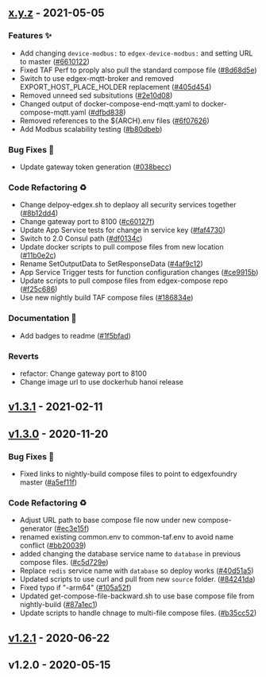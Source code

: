 
<a name="x.y.z"></a>
## [x.y.z] - 2021-05-05
### Features ✨
- Add changing `device-modbus:` to `edgex-device-modbus:` and setting URL to master ([#6610122](https://github.com/edgexfoundry/edgex-taf/commits/6610122))
- Fixed TAF Perf to proply also pull the standard compose file ([#8d68d5e](https://github.com/edgexfoundry/edgex-taf/commits/8d68d5e))
- Switch to use edgex-mqtt-broker and removed EXPORT_HOST_PLACE_HOLDER replacement ([#405d454](https://github.com/edgexfoundry/edgex-taf/commits/405d454))
- Removed unneed sed subsitutions ([#2e10d08](https://github.com/edgexfoundry/edgex-taf/commits/2e10d08))
- Changed output of docker-compose-end-mqtt.yaml to docker-compose-mqtt.yaml ([#dfbd838](https://github.com/edgexfoundry/edgex-taf/commits/dfbd838))
- Removed references to the ${ARCH}.env files ([#6f07626](https://github.com/edgexfoundry/edgex-taf/commits/6f07626))
- Add Modbus scalability testing ([#b80dbeb](https://github.com/edgexfoundry/edgex-taf/commits/b80dbeb))
### Bug Fixes 🐛
- Update gateway token generation ([#038becc](https://github.com/edgexfoundry/edgex-taf/commits/038becc))
### Code Refactoring ♻
- Change delpoy-edgex.sh to deplaoy all security services together ([#8b12dd4](https://github.com/edgexfoundry/edgex-taf/commits/8b12dd4))
- Change gateway port to 8100 ([#c60127f](https://github.com/edgexfoundry/edgex-taf/commits/c60127f))
- Update App Service tests for change in service key ([#faf4730](https://github.com/edgexfoundry/edgex-taf/commits/faf4730))
- Switch to 2.0 Consul path ([#df0134c](https://github.com/edgexfoundry/edgex-taf/commits/df0134c))
- Update docker scripts to pull compose files from new location ([#11b0e2c](https://github.com/edgexfoundry/edgex-taf/commits/11b0e2c))
- Rename SetOutputData to SetResponseData ([#4af9c12](https://github.com/edgexfoundry/edgex-taf/commits/4af9c12))
- App Service Trigger tests for function configuration changes ([#ce9915b](https://github.com/edgexfoundry/edgex-taf/commits/ce9915b))
- Update scripts to pull compose files from edgex-compose repo ([#f25c686](https://github.com/edgexfoundry/edgex-taf/commits/f25c686))
- Use new nightly build TAF compose files ([#186834e](https://github.com/edgexfoundry/edgex-taf/commits/186834e))
### Documentation 📖
- Add badges to readme ([#1f5bfad](https://github.com/edgexfoundry/edgex-taf/commits/1f5bfad))
### Reverts
- refactor: Change gateway port to 8100
- Change image url to use dockerhub hanoi release


<a name="v1.3.1"></a>
## [v1.3.1] - 2021-02-11

<a name="v1.3.0"></a>
## [v1.3.0] - 2020-11-20
### Bug Fixes 🐛
- Fixed links to nightly-build compose files to point to edgexfoundry master ([#a5ef11f](https://github.com/edgexfoundry/edgex-taf/commits/a5ef11f))
### Code Refactoring ♻
- Adjust URL path to base compose file now under new compose-generator ([#ec3e15f](https://github.com/edgexfoundry/edgex-taf/commits/ec3e15f))
- renamed existing common.env to common-taf.env to avoid name conflict ([#bb20039](https://github.com/edgexfoundry/edgex-taf/commits/bb20039))
- added changing the database service name to `database` in previous compose files. ([#c5d729e](https://github.com/edgexfoundry/edgex-taf/commits/c5d729e))
- Replace `redis` service name with `database` so deploy works ([#40d51a5](https://github.com/edgexfoundry/edgex-taf/commits/40d51a5))
- Updated scripts to use curl and pull from new `source` folder. ([#84241da](https://github.com/edgexfoundry/edgex-taf/commits/84241da))
- Fixed typo if "-arm64" ([#105a52f](https://github.com/edgexfoundry/edgex-taf/commits/105a52f))
- Updated get-compose-file-backward.sh to use base compose file from nightly-build ([#87a1ec1](https://github.com/edgexfoundry/edgex-taf/commits/87a1ec1))
- Update scripts to handle chnage to multi-file compose files. ([#b35cc52](https://github.com/edgexfoundry/edgex-taf/commits/b35cc52))

<a name="v1.2.1"></a>
## [v1.2.1] - 2020-06-22

<a name="v1.2.0"></a>
## v1.2.0 - 2020-05-15

[Unreleased]: https://github.com/edgexfoundry/edgex-taf/compare/x.y.z...HEAD
[x.y.z]: https://github.com/edgexfoundry/edgex-taf/compare/v1.3.1...x.y.z
[v1.3.1]: https://github.com/edgexfoundry/edgex-taf/compare/v1.3.0...v1.3.1
[v1.3.0]: https://github.com/edgexfoundry/edgex-taf/compare/v1.2.1...v1.3.0
[v1.2.1]: https://github.com/edgexfoundry/edgex-taf/compare/v1.2.0...v1.2.1
